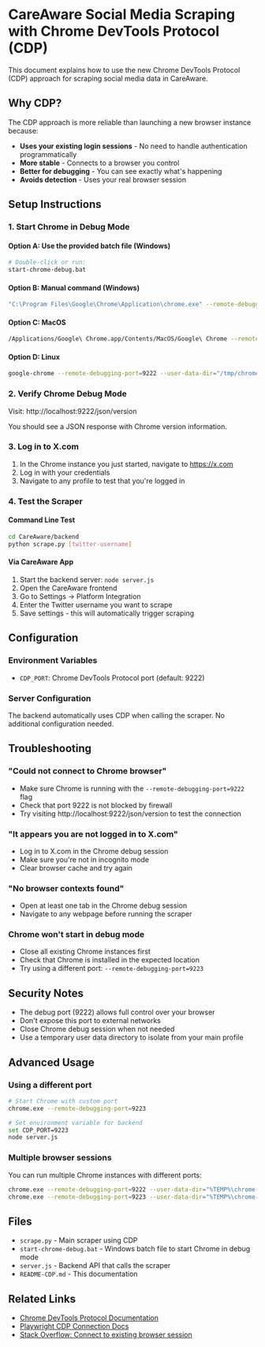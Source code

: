 # CareAware Social Media Scraping with Chrome DevTools Protocol (CDP)

This document explains how to use the new Chrome DevTools Protocol (CDP) approach for scraping social media data in CareAware.

## Why CDP?

The CDP approach is more reliable than launching a new browser instance because:
- **Uses your existing login sessions** - No need to handle authentication programmatically
- **More stable** - Connects to a browser you control
- **Better for debugging** - You can see exactly what's happening
- **Avoids detection** - Uses your real browser session

## Setup Instructions

### 1. Start Chrome in Debug Mode

#### Option A: Use the provided batch file (Windows)
```bash
# Double-click or run:
start-chrome-debug.bat
```

#### Option B: Manual command (Windows)
```bash
"C:\Program Files\Google\Chrome\Application\chrome.exe" --remote-debugging-port=9222 --user-data-dir="%TEMP%\chrome-debug-profile"
```

#### Option C: MacOS
```bash
/Applications/Google\ Chrome.app/Contents/MacOS/Google\ Chrome --remote-debugging-port=9222 --user-data-dir="/tmp/chrome-debug-profile"
```

#### Option D: Linux
```bash
google-chrome --remote-debugging-port=9222 --user-data-dir="/tmp/chrome-debug-profile"
```

### 2. Verify Chrome Debug Mode

Visit: http://localhost:9222/json/version

You should see a JSON response with Chrome version information.

### 3. Log in to X.com

1. In the Chrome instance you just started, navigate to https://x.com
2. Log in with your credentials
3. Navigate to any profile to test that you're logged in

### 4. Test the Scraper

#### Command Line Test
```bash
cd CareAware/backend
python scrape.py [twitter-username]
```

#### Via CareAware App
1. Start the backend server: `node server.js`
2. Open the CareAware frontend
3. Go to Settings → Platform Integration
4. Enter the Twitter username you want to scrape
5. Save settings - this will automatically trigger scraping

## Configuration

### Environment Variables

- `CDP_PORT`: Chrome DevTools Protocol port (default: 9222)

### Server Configuration

The backend automatically uses CDP when calling the scraper. No additional configuration needed.

## Troubleshooting

### "Could not connect to Chrome browser"
- Make sure Chrome is running with the `--remote-debugging-port=9222` flag
- Check that port 9222 is not blocked by firewall
- Try visiting http://localhost:9222/json/version to test the connection

### "It appears you are not logged in to X.com"
- Log in to X.com in the Chrome debug session
- Make sure you're not in incognito mode
- Clear browser cache and try again

### "No browser contexts found"
- Open at least one tab in the Chrome debug session
- Navigate to any webpage before running the scraper

### Chrome won't start in debug mode
- Close all existing Chrome instances first
- Check that Chrome is installed in the expected location
- Try using a different port: `--remote-debugging-port=9223`

## Security Notes

- The debug port (9222) allows full control over your browser
- Don't expose this port to external networks
- Close Chrome debug session when not needed
- Use a temporary user data directory to isolate from your main profile

## Advanced Usage

### Using a different port
```bash
# Start Chrome with custom port
chrome.exe --remote-debugging-port=9223

# Set environment variable for backend
set CDP_PORT=9223
node server.js
```

### Multiple browser sessions
You can run multiple Chrome instances with different ports:
```bash
chrome.exe --remote-debugging-port=9222 --user-data-dir="%TEMP%\chrome-session-1"
chrome.exe --remote-debugging-port=9223 --user-data-dir="%TEMP%\chrome-session-2"
```

## Files

- `scrape.py` - Main scraper using CDP
- `start-chrome-debug.bat` - Windows batch file to start Chrome in debug mode
- `server.js` - Backend API that calls the scraper
- `README-CDP.md` - This documentation

## Related Links

- [Chrome DevTools Protocol Documentation](https://chromedevtools.github.io/devtools-protocol/)
- [Playwright CDP Connection Docs](https://playwright.dev/docs/api/class-browsertype#browser-type-connect-over-cdp)
- [Stack Overflow: Connect to existing browser session](https://stackoverflow.com/questions/71251394/is-there-a-way-to-connect-to-my-existing-browser-session-using-playwright) 